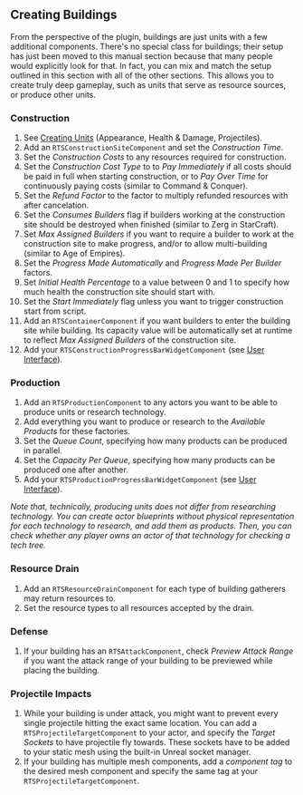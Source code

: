 ## Creating Buildings

From the perspective of the plugin, buildings are just units with a few additional components. There's no special class for buildings; their setup has just been moved to this manual section because that many people would explicitly look for that. In fact, you can mix and match the setup outlined in this section with all of the other sections. This allows you to create truly deep gameplay, such as units that serve as resource sources, or produce other units.


### Construction

1. See [Creating Units](Units.md) (Appearance, Health & Damage, Projectiles).
1. Add an `RTSConstructionSiteComponent` and set the _Construction Time_.
1. Set the _Construction Costs_ to any resources required for construction.
1. Set the _Construction Cost Type_ to to _Pay Immediately_ if all costs should be paid in full when starting construction, or to _Pay Over Time_ for continuously paying costs (similar to Command & Conquer).
1. Set the _Refund Factor_ to the factor to multiply refunded resources with after cancelation.
1. Set the _Consumes Builders_ flag if builders working at the construction site should be destroyed when finished (similar to Zerg in StarCraft).
1. Set _Max Assigned Builders_ if you want to require a builder to work at the construction site to make progress, and/or to allow multi-building (similar to Age of Empires).
1. Set the _Progress Made Automatically_ and _Progress Made Per Builder_ factors.
1. Set _Initial Health Percentage_ to a value between 0 and 1 to specify how much health the construction site should start with.
1. Set the _Start Immediately_ flag unless you want to trigger construction start from script.
1. Add an `RTSContainerComponent` if you want builders to enter the building site while building. Its capacity value will be automatically set at runtime to reflect _Max Assigned Builders_ of the construction site.
1. Add your `RTSConstructionProgressBarWidgetComponent` (see [User Interface](UserInterface.md)).

### Production

1. Add an `RTSProductionComponent` to any actors you want to be able to produce units or research technology.
1. Add everything you want to produce or research to the _Available Products_ for these factories.
1. Set the _Queue Count_, specifying how many products can be produced in parallel.
1. Set the _Capacity Per Queue_, specifying how many products can be produced one after another.
1. Add your `RTSProductionProgressBarWidgetComponent` (see [User Interface](UserInterface.md)).

_Note that, technically, producing units does not differ from researching technology. You can create actor blueprints without physical representation for each technology to research, and add them as products. Then, you can check whether any player owns an actor of that technology for checking a tech tree._

### Resource Drain

1. Add an `RTSResourceDrainComponent` for each type of building gatherers may return resources to.
1. Set the resource types to all resources accepted by the drain.

### Defense

1. If your building has an `RTSAttackComponent`, check _Preview Attack Range_ if you want the attack range of your building to be previewed while placing the building.

### Projectile Impacts

1. While your building is under attack, you might want to prevent every single projectile hitting the exact same location. You can add a `RTSProjectileTargetComponent` to your actor, and specify the _Target Sockets_ to have projectile fly towards. These sockets have to be added to your static mesh using the built-in Unreal socket manager.
2. If your building has multiple mesh components, add a _component tag_ to the desired mesh component and specify the same tag at your `RTSProjectileTargetComponent`.
